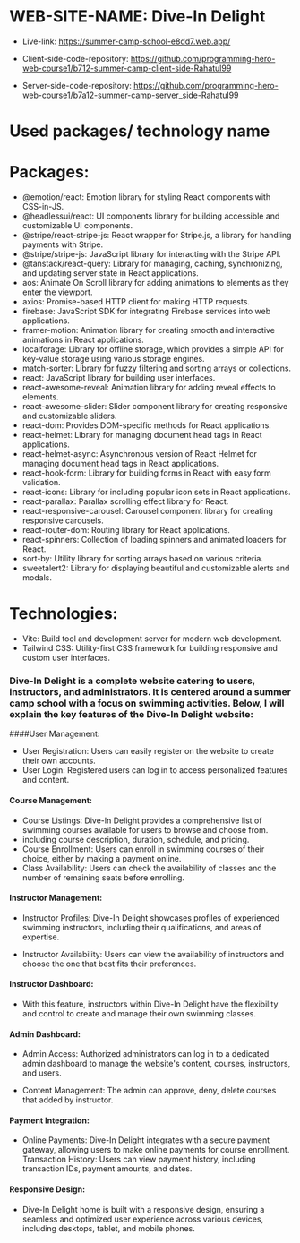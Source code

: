 # WEB-SITE-NAME: Dive-In Delight
- Live-link: https://summer-camp-school-e8dd7.web.app/
- Client-side-code-repository: https://github.com/programming-hero-web-course1/b712-summer-camp-client-side-Rahatul99

- Server-side-code-repository: https://github.com/programming-hero-web-course1/b7a12-summer-camp-server_side-Rahatul99

# Used packages/ technology name

# Packages:

- @emotion/react: Emotion library for styling React components with CSS-in-JS.
- @headlessui/react: UI components library for building accessible and customizable UI components.
- @stripe/react-stripe-js: React wrapper for Stripe.js, a library for handling payments with Stripe.
- @stripe/stripe-js: JavaScript library for interacting with the Stripe API.
- @tanstack/react-query: Library for managing, caching, synchronizing, and updating server state in React applications.
- aos: Animate On Scroll library for adding animations to elements as they enter the viewport.
- axios: Promise-based HTTP client for making HTTP requests.
- firebase: JavaScript SDK for integrating Firebase services into web applications.
- framer-motion: Animation library for creating smooth and interactive animations in React applications.
- localforage: Library for offline storage, which provides a simple API for key-value storage using various storage engines.
- match-sorter: Library for fuzzy filtering and sorting arrays or collections.
- react: JavaScript library for building user interfaces.
- react-awesome-reveal: Animation library for adding reveal effects to elements.
- react-awesome-slider: Slider component library for creating responsive and customizable sliders.
- react-dom: Provides DOM-specific methods for React applications.
- react-helmet: Library for managing document head tags in React applications.
- react-helmet-async: Asynchronous version of React Helmet for managing document head tags in React applications.
- react-hook-form: Library for building forms in React with easy form validation.
- react-icons: Library for including popular icon sets in React applications.
- react-parallax: Parallax scrolling effect library for React.
- react-responsive-carousel: Carousel component library for creating responsive carousels.
- react-router-dom: Routing library for React applications.
- react-spinners: Collection of loading spinners and animated loaders for React.
- sort-by: Utility library for sorting arrays based on various criteria.
- sweetalert2: Library for displaying beautiful and customizable alerts and modals.
# Technologies:

- Vite: Build tool and development server for modern web development.
- Tailwind CSS: Utility-first CSS framework for building responsive and custom user interfaces.

### Dive-In Delight is a complete website catering to users, instructors, and administrators. It is centered around a summer camp school with a focus on swimming activities. Below, I will explain the key features of the Dive-In Delight website:

####User Management:

- User Registration: Users can easily register on the website to create their own accounts.
- User Login: Registered users can log in to access personalized features and content.

#### Course Management:

- Course Listings: Dive-In Delight provides a comprehensive list of swimming courses available for users to browse and choose from.
- including course description, duration, schedule, and pricing.
- Course Enrollment: Users can enroll in swimming courses of their choice, either by making a payment online.
- Class Availability: Users can check the availability of classes and the number of remaining seats before enrolling.

#### Instructor Management:

- Instructor Profiles: Dive-In Delight showcases profiles of experienced swimming instructors, including their qualifications, and areas of expertise.

- Instructor Availability: Users can view the availability of instructors and choose the one that best fits their preferences.

#### Instructor Dashboard:
- With this feature, instructors within Dive-In Delight have the flexibility and control to create and manage their own swimming classes.

#### Admin Dashboard:

- Admin Access: Authorized administrators can log in to a dedicated admin dashboard to manage the website's content, courses, instructors, and users.

- Content Management: The admin can approve, deny, delete courses that added by instructor.

#### Payment Integration:

- Online Payments: Dive-In Delight integrates with a secure payment gateway, allowing users to make online payments for course enrollment.
Transaction History: Users can view payment history, including transaction IDs, payment amounts, and dates.

#### Responsive Design:

- Dive-In Delight home is built with a responsive design, ensuring a seamless and optimized user experience across various devices, including desktops, tablet, and mobile phones.